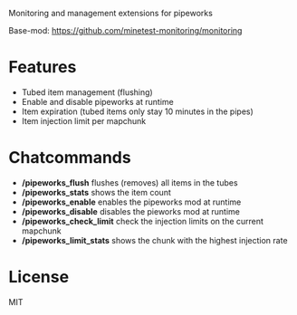 
Monitoring and management extensions for pipeworks

Base-mod: https://github.com/minetest-monitoring/monitoring

# Features

* Tubed item management (flushing)
* Enable and disable pipeworks at runtime
* Item expiration (tubed items only stay 10 minutes in the pipes)
* Item injection limit per mapchunk

# Chatcommands

* **/pipeworks_flush** flushes (removes) all items in the tubes
* **/pipeworks_stats** shows the item count
* **/pipeworks_enable** enables the pipeworks mod at runtime
* **/pipeworks_disable** disables the pieworks mod at runtime
* **/pipeworks_check_limit** check the injection limits on the current mapchunk
* **/pipeworks_limit_stats** shows the chunk with the highest injection rate

# License

MIT
